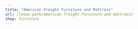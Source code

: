 ```yaml
---
title: "American Freight Furniture and Mattress"
url: /loves-park/american-freight-furniture-and-mattress/
shop: furniture
---
```

